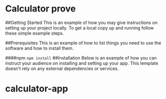 # Calculator prove
##Getting Started
This is an example of how you may give instructions on setting up your project locally. To get a local copy up and running follow these simple example steps.

##Prerequisites
This is an example of how to list things you need to use the software and how to install them.

####npm
`npm install`
##Installation
Below is an example of how you can instruct your audience on installing and setting up your app. This template doesn't rely on any external dependencies or services.

# calculator-app
